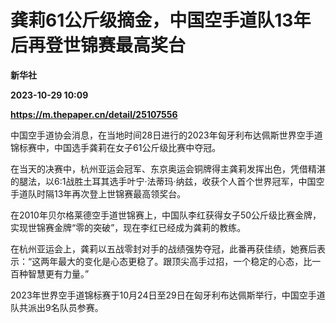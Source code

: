 # 龚莉61公斤级摘金，中国空手道队13年后再登世锦赛最高奖台
**新华社**

**2023-10-29 10:09**

**https://m.thepaper.cn/detail/25107556**

中国空手道协会消息，在当地时间28日进行的2023年匈牙利布达佩斯世界空手道锦标赛中，中国选手龚莉在女子61公斤级比赛中夺冠。

在当天的决赛中，杭州亚运会冠军、东京奥运会铜牌得主龚莉发挥出色，凭借精湛的腿法，以6:1战胜土耳其选手叶宁·法蒂玛·纳兹，收获个人首个世界冠军，中国空手道队时隔13年再次登上世锦赛最高领奖台。

在2010年贝尔格莱德空手道世锦赛上，中国队李红获得女子50公斤级比赛金牌，实现世锦赛金牌“零的突破”，现在李红已经成为龚莉的教练。

在杭州亚运会上，龚莉以五战零封对手的战绩强势夺冠，此番再获佳绩，她赛后表示：“这两年最大的变化是心态更稳了。跟顶尖高手过招，一个稳定的心态，比一百种智慧更有力量。”

2023年世界空手道锦标赛于10月24日至29日在匈牙利布达佩斯举行，中国空手道队共派出9名队员参赛。